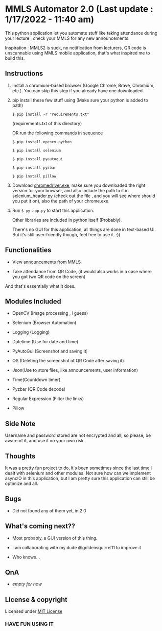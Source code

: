 # MMLS Automator 2.0 (Last update : 1/17/2022 - 11:40 am)

This python application let you automate stuff like taking attendance during your lecture , check your MMLS for any new announcements.

Inspiration : MMLS2 is suck, no notification from lecturers, QR code is unscannable using MMLS mobile application, that's what inspired me to build this.

## Instructions

1. Install a chromium-based browser (Google Chrome, Brave, Chromium, etc.). You can skip this step if you already have one downloaded.

2. pip install these few stuff using (Make sure your python is added to path)

    `$ pip install -r "requirements.txt"`

    (requirements.txt of this directory)

    OR run the following commands in sequence

    `$ pip install opencv-python`

    `$ pip install selenium`

    `$ pip install pyautogui`

    `$ pip install pyzbar`

    `$ pip install pillow`

3. Download [chromedriver.exe](https://chromedriver.chromium.org/downloads), make sure you downloaded the right version for your browser, and also include the path to it in selenium_header.py (check out the file , and you will see where should you put it on), also the path of your chrome.exe.

4. Run `$ py app.py` to start this application.

    Other libraries are included in python itself (Probably).

    There's no GUI for this application, all things are done in text-based UI. But it's still user-friendly though, feel free to use it. :))

## Functionalities

- View announcements from MMLS

- Take attendance from QR Code, (it would also works in a case where you got two QR code on the screen)

And that's essentially what it does.

## Modules Included

- OpenCV (Image processing , i guess)

- Selenium (Browser Automation)

- Logging (Logging)

- Datetime (Use for date and time)

- PyAutoGui (Screenshot and saving it)

- OS (Deleting the screenshot of QR Code after saving it)

- Json(Use to store files, like announcements, user information)

- Time(Countdown timer)

- Pyzbar (QR Code decode)

- Regular Expression (Filter the links)

- Pillow

## Side Note

Username and password stored are not encrypted and all, so please, be aware of it, and use it on your own risk.

## Thoughts

It was a pretty fun project to do, it's been sometimes since the last time I dealt with selenium and other modules. Not sure how can we implement asyncIO in this application, but I am pretty sure this application can still be optimize and all.

## Bugs

- Did not found any of them yet, in 2.0

## What's coming next??

- Most probably, a GUI version of this thing.

- I am collaborating with my dude @goldensquirrel11 to improve it

- Who knows...

## QnA

- *empty for now*

## License & copyright

Licensed under [MIT License](LICENSE)


### HAVE FUN USING IT
